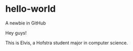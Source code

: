 # hello-world
A newbie in GitHub

Hey guys!

This is Elvis, a Hofstra student major in computer science. 
